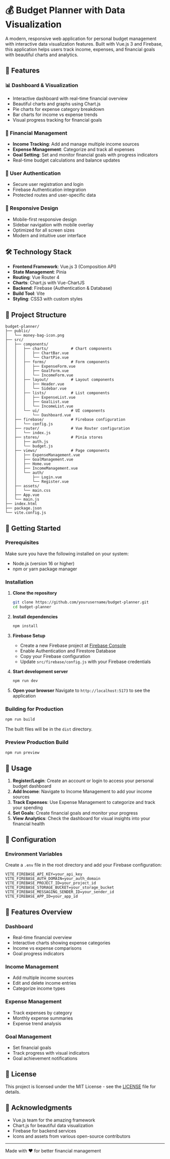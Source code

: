 # 💰 Budget Planner with Data Visualization

A modern, responsive web application for personal budget management with interactive data visualization features. Built with Vue.js 3 and Firebase, this application helps users track income, expenses, and financial goals with beautiful charts and analytics.

## 🌟 Features

### 📊 Dashboard & Visualization

- Interactive dashboard with real-time financial overview
- Beautiful charts and graphs using Chart.js
- Pie charts for expense category breakdown
- Bar charts for income vs expense trends
- Visual progress tracking for financial goals

### 💼 Financial Management

- **Income Tracking**: Add and manage multiple income sources
- **Expense Management**: Categorize and track all expenses
- **Goal Setting**: Set and monitor financial goals with progress indicators
- Real-time budget calculations and balance updates

### 🔐 User Authentication

- Secure user registration and login
- Firebase Authentication integration
- Protected routes and user-specific data

### 📱 Responsive Design

- Mobile-first responsive design
- Sidebar navigation with mobile overlay
- Optimized for all screen sizes
- Modern and intuitive user interface

## 🛠️ Technology Stack

- **Frontend Framework**: Vue.js 3 (Composition API)
- **State Management**: Pinia
- **Routing**: Vue Router 4
- **Charts**: Chart.js with Vue-ChartJS
- **Backend**: Firebase (Authentication & Database)
- **Build Tool**: Vite
- **Styling**: CSS3 with custom styles

## 📁 Project Structure

```text
budget-planner/
├── public/
│   └── money-bag-icon.png
├── src/
│   ├── components/
│   │   ├── charts/          # Chart components
│   │   │   ├── ChartBar.vue
│   │   │   └── ChartPie.vue
│   │   ├── forms/           # Form components
│   │   │   ├── ExpenseForm.vue
│   │   │   ├── GoalForm.vue
│   │   │   └── IncomeForm.vue
│   │   ├── layout/          # Layout components
│   │   │   ├── Header.vue
│   │   │   └── Sidebar.vue
│   │   ├── lists/           # List components
│   │   │   ├── ExpenseList.vue
│   │   │   ├── GoalList.vue
│   │   │   └── IncomeList.vue
│   │   └── ui/              # UI components
│   │       └── Dashboard.vue
│   ├── firebase/            # Firebase configuration
│   │   └── config.js
│   ├── router/              # Vue Router configuration
│   │   └── index.js
│   ├── stores/              # Pinia stores
│   │   ├── auth.js
│   │   └── budget.js
│   ├── views/               # Page components
│   │   ├── ExpenseManagement.vue
│   │   ├── GoalManagement.vue
│   │   ├── Home.vue
│   │   ├── IncomeManagement.vue
│   │   └── auth/
│   │       ├── Login.vue
│   │       └── Register.vue
│   ├── assets/
│   │   └── main.css
│   ├── App.vue
│   └── main.js
├── index.html
├── package.json
└── vite.config.js
```

## 🚀 Getting Started

### Prerequisites

Make sure you have the following installed on your system:

- Node.js (version 16 or higher)
- npm or yarn package manager

### Installation

1. **Clone the repository**

   ```bash
   git clone https://github.com/yourusername/budget-planner.git
   cd budget-planner
   ```

2. **Install dependencies**

   ```bash
   npm install
   ```

3. **Firebase Setup**

   - Create a new Firebase project at [Firebase Console](https://console.firebase.google.com)
   - Enable Authentication and Firestore Database
   - Copy your Firebase configuration
   - Update `src/firebase/config.js` with your Firebase credentials

4. **Start development server**

   ```bash
   npm run dev
   ```

5. **Open your browser**
   Navigate to `http://localhost:5173` to see the application

### Building for Production

```bash
npm run build
```

The built files will be in the `dist` directory.

### Preview Production Build

```bash
npm run preview
```

## 🎯 Usage

1. **Register/Login**: Create an account or login to access your personal budget dashboard
2. **Add Income**: Navigate to Income Management to add your income sources
3. **Track Expenses**: Use Expense Management to categorize and track your spending
4. **Set Goals**: Create financial goals and monitor your progress
5. **View Analytics**: Check the dashboard for visual insights into your financial health

## 🔧 Configuration

### Environment Variables

Create a `.env` file in the root directory and add your Firebase configuration:

```env
VITE_FIREBASE_API_KEY=your_api_key
VITE_FIREBASE_AUTH_DOMAIN=your_auth_domain
VITE_FIREBASE_PROJECT_ID=your_project_id
VITE_FIREBASE_STORAGE_BUCKET=your_storage_bucket
VITE_FIREBASE_MESSAGING_SENDER_ID=your_sender_id
VITE_FIREBASE_APP_ID=your_app_id
```

## 🎨 Features Overview

### Dashboard

- Real-time financial overview
- Interactive charts showing expense categories
- Income vs expense comparisons
- Goal progress indicators

### Income Management

- Add multiple income sources
- Edit and delete income entries
- Categorize income types

### Expense Management

- Track expenses by category
- Monthly expense summaries
- Expense trend analysis

### Goal Management

- Set financial goals
- Track progress with visual indicators
- Goal achievement notifications

## 📝 License

This project is licensed under the MIT License - see the [LICENSE](LICENSE) file for details.

## 🙏 Acknowledgments

- Vue.js team for the amazing framework
- Chart.js for beautiful data visualization
- Firebase for backend services
- Icons and assets from various open-source contributors

---

Made with ❤️ for better financial management
